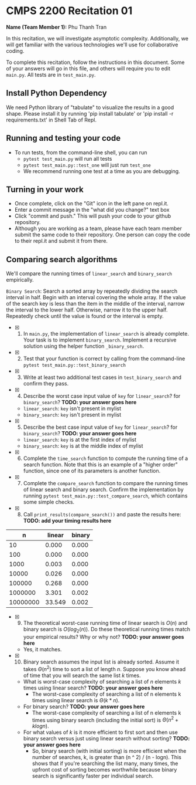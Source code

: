 # CMPS 2200  Recitation 01

**Name (Team Member 1):** Phu Thanh Tran

In this recitation, we will investigate asymptotic complexity. Additionally, we will get familiar with the various technologies we'll use for collaborative coding.

To complete this recitation, follow the instructions in this document. Some of your answers will go in this file, and others will require you to edit `main.py`. All tests are in `test_main.py`.

## Install Python Dependency

We need Python library of "tabulate" to visualize the results in a good shape. Please install it by running 'pip install tabulate' or 'pip install -r requirements.txt' in Shell Tab of Repl.  

## Running and testing your code

- To run tests, from the command-line shell, you can run
  + `pytest test_main.py` will run all tests
  + `pytest test_main.py::test_one` will just run `test_one`
  + We recommend running one test at a time as you are debugging.

## Turning in your work

- Once complete, click on the "Git" icon in the left pane on repl.it.
- Enter a commit message in the "what did you change?" text box
- Click "commit and push." This will push your code to your github repository.
- Although you are working as a team, please have each team member submit the same code to their repository. One person can copy the code to their repl.it and submit it from there.

## Comparing search algorithms

We'll compare the running times of `linear_search` and `binary_search` empirically.

`Binary Search`: Search a sorted array by repeatedly dividing the search interval in half. Begin with an interval covering the whole array. If the value of the search key is less than the item in the middle of the interval, narrow the interval to the lower half. Otherwise, narrow it to the upper half. Repeatedly check until the value is found or the interval is empty.

- [x] 1. In `main.py`, the implementation of `linear_search` is already complete. Your task is to implement `binary_search`. Implement a recursive solution using the helper function `_binary_search`. 

- [x] 2. Test that your function is correct by calling from the command-line `pytest test_main.py::test_binary_search`

- [x] 3. Write at least two additional test cases in `test_binary_search` and confirm they pass.

- [x] 4. Describe the worst case input value of `key` for `linear_search`? for `binary_search`?
**TODO: your answer goes here**
  + `linear_search`: `key` isn't present in mylist
  + `binary_search`: `key` isn't present in mylist

- [x] 5. Describe the best case input value of `key` for `linear_search`? for `binary_search`? 
**TODO: your answer goes here**
  + `linear_search`: `key` is at the first index of mylist
  + `binary_search`: `key` is at the middle index of mylist

- [x] 6. Complete the `time_search` function to compute the running time of a search function. Note that this is an example of a "higher order" function, since one of its parameters is another function.

- [x] 7. Complete the `compare_search` function to compare the running times of linear search and binary search. Confirm the implementation by running `pytest test_main.py::test_compare_search`, which contains some simple checks.

- [x] 8. Call `print_results(compare_search())` and paste the results here:
**TODO: add your timing results here**

|        n |   linear |   binary |
|----------|----------|----------|
|       10 |    0.000 |    0.000 |
|      100 |    0.000 |    0.000 |
|     1000 |    0.003 |    0.000 |
|    10000 |    0.026 |    0.000 |
|   100000 |    0.268 |    0.000 |
|  1000000 |    3.301 |    0.002 |
| 10000000 |   33.549 |    0.002 |


- [x] 9. The theoretical worst-case running time of linear search is $O(n)$ and binary search is $O(log_2(n))$. Do these theoretical running times match your empirical results? Why or why not?
**TODO: your answer goes here**
  + Yes, it matches.

- [x] 10. Binary search assumes the input list is already sorted. Assume it takes $\Theta(n^2)$ time to sort a list of length $n$. Suppose you know ahead of time that you will search the same list $k$ times. 
  + What is worst-case complexity of searching a list of $n$ elements $k$ times using linear search? **TODO: your answer goes here**
    + The worst-case complexity of searching a list of n elements k times using linear search is $\Theta(k*n)$.
  + For binary search? **TODO: your answer goes here**
    + The worst-case complexity of searching a list of n elements k times using binary search (including the initial sort) is $\Theta(n^2 +klogn)$.
  + For what values of $k$ is it more efficient to first sort and then use binary search versus just using linear search without sorting? **TODO: your answer goes here**
    + So, binary search (with initial sorting) is more efficient when the number of searches, k, is greater than (n ^ 2) / (n - logn). This shows that if you're searching the list many, many times, the upfront cost of sorting becomes worthwhile because binary search is significantly faster per individual search.
    
